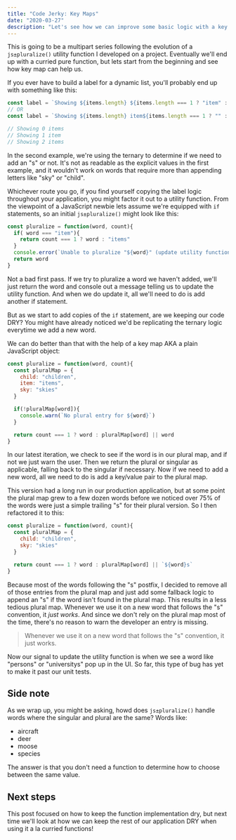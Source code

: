 ```yaml
---
title: "Code Jerky: Key Maps"
date: "2020-03-27"
description: "Let's see how we can improve some basic logic with a key map."
---
```


This is going to be a multipart series following the evolution of a `js±pluralize()` utility function I developed on a project. Eventually we'll end up with a curried pure function, but lets start from the beginning and see how key map can help us.

If you ever have to build a label for a dynamic list, you'll probably end up with something like this:

```js
const label = `Showing ${items.length} ${items.length === 1 ? "item" : "items"}`
// OR
const label = `Showing ${items.length} item${items.length === 1 ? "" : "s"}`

// Showing 0 items
// Showing 1 item
// Showing 2 items
```

In the second example, we're using the ternary to determine if we need to add an "s" or not. It's not as readable as the explicit values in the first example, and it wouldn't work on words that require more than appending letters like "sky" or "child".

Whichever route you go, if you find yourself copying the label logic throughout your application, you might factor it out to a utility function. From the viewpoint of a JavaScript newbie lets assume we're equipped with `if` statements, so an initial `js±pluralize()` might look like this:

```js
const pluralize = function(word, count){
  if( word === "item"){
    return count === 1 ? word : "items"
  }
  console.error(`Unable to pluralize "${word}" (update utility function)`)
  return word
}
```

Not a bad first pass. If we try to pluralize a word we haven't added, we'll just return the word and console out a message telling us to update the utility function. And when we do update it, all we'll need to do is add another if statement.

But as we start to add copies of the `if` statement, are we keeping our code DRY? You might have already noticed we'd be replicating the ternary logic everytime we add a new word.

We can do better than that with the help of a key map AKA a plain JavaScript object:

```js
const pluralize = function(word, count){
  const pluralMap = {
    child: "children",
    item: "items",
    sky: "skies"
  }

  if(!pluralMap[word]){
    console.warn(`No plural entry for ${word}`)
  }

  return count === 1 ? word : pluralMap[word] || word
}
```

In our latest iteration, we check to see if the word is in our plural map, and if not we just warn the user. Then we return the plural or singular as applicable, falling back to the singular if necessary. Now if we need to add a new word, all we need to do is add a key/value pair to the plural map.

This version had a long run in our production application, but at some point the plural map grew to a few dozen words before we noticed over 75% of the words were just a simple trailing "s" for their plural version. So I then refactored it to this:


```js
const pluralize = function(word, count){
  const pluralMap = {
    child: "children",
    sky: "skies"
  }

  return count === 1 ? word : pluralMap[word] || `${word}s`
}
```

Because most of the words following the "s" postfix, I decided to remove all of those entries from the plural map and just add some fallback logic to append an "s" if the word isn't found in the plural map. This results in a less tedious plural map. Whenever we use it on a new word that follows the "s" convention, it _just works_. And since we don't rely on the plural map most of the time, there's no reason to warn the developer an entry is missing.

> Whenever we use it on a new word that follows the "s" convention, it just works.

Now our signal to update the utility function is when we see a word like "persons" or "universitys" pop up in the UI. So far, this type of bug has yet to make it past our unit tests.

## Side note

As we wrap up, you might be asking, howd does `js±pluralize()` handle words where the singular and plural are the same? Words like:

- aircraft
- deer
- moose
- species

The answer is that you don't need a function to determine how to choose between the same value.

## Next steps

This post focused on how to keep the function implementation dry, but next time we'll look at how we can keep the rest of our application DRY when using it a la curried functions!
